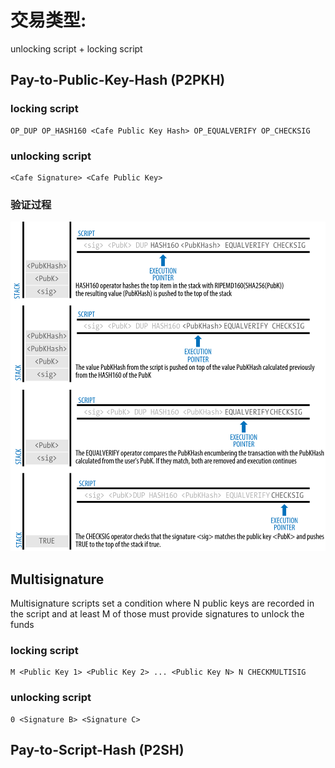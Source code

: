 # 交易类型:

unlocking script + locking script

## Pay-to-Public-Key-Hash (P2PKH)
### locking script
```
OP_DUP OP_HASH160 <Cafe Public Key Hash> OP_EQUALVERIFY OP_CHECKSIG
```
### unlocking script
```
<Cafe Signature> <Cafe Public Key>
```

### 验证过程
![](img/2017-07-20-18-48-15.png)


## Multisignature
Multisignature scripts set a condition where N public keys are recorded in the script and at least M of those must provide signatures to unlock the funds
### locking script
```
M <Public Key 1> <Public Key 2> ... <Public Key N> N CHECKMULTISIG
```
### unlocking script
```
0 <Signature B> <Signature C>
```
## Pay-to-Script-Hash (P2SH)

